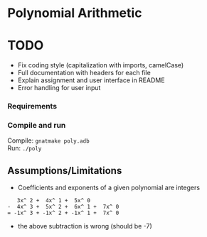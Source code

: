 # Polynomial Arithmetic

# TODO
- Fix coding style (capitalization with imports, camelCase)
- Full documentation with headers for each file
- Explain assignment and user interface in README
- Error handling for user input

### Requirements

### Compile and run
Compile: `gnatmake poly.adb`\
Run: `./poly`

## Assumptions/Limitations
- Coefficients and exponents of a given polynomial are integers
```
   3x^ 2 +  4x^ 1 +  5x^ 0
-  4x^ 3 +  5x^ 2 +  6x^ 1 +  7x^ 0
= -1x^ 3 + -1x^ 2 + -1x^ 1 +  7x^ 0
```
- the above subtraction is wrong (should be -7)